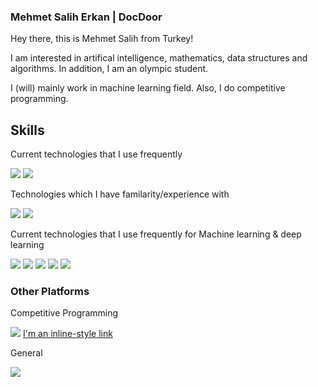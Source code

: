### Mehmet Salih Erkan | DocDoor

Hey there, this is Mehmet Salih from Turkey!

I am interested in artifical intelligence, mathematics, data structures and algorithms. In addition, I am an olympic student.

I (will) mainly work in machine learning field. Also, I do competitive programming.

## Skills
Current technologies that I use frequently

<img src = "https://camo.githubusercontent.com/121f5000155889c0642b8a6b2a33a7f5fbe5c32d9133dac405ac269da15fcf94/68747470733a2f2f696d672e736869656c64732e696f2f62616467652f432532422532422d3030353939433f7374796c653d666f722d7468652d6261646765266c6f676f3d63253242253242266c6f676f436f6c6f723d7768697465"> <img src = "https://camo.githubusercontent.com/27250b9f428b32314f8610e1a996939cc116da5f8c4d8a2f8ed37104275085b8/68747470733a2f2f696d672e736869656c64732e696f2f62616467652f507974686f6e2d3134333534433f7374796c653d666f722d7468652d6261646765266c6f676f3d707974686f6e266c6f676f436f6c6f723d7768697465">

Technologies which I have familarity/experience with

<img src = "https://camo.githubusercontent.com/3e1012ffd12fb3c5a64eb49efb221ba71e9c84bb12f64b2a230351ae5a831da3/68747470733a2f2f696d672e736869656c64732e696f2f62616467652f432d3030353939433f7374796c653d666f722d7468652d6261646765266c6f676f3d63266c6f676f436f6c6f723d7768697465"> <img src = "https://camo.githubusercontent.com/146641825a4dcaf7d047629441f6596b8d9d7327ec8c8104ea54d3b6aa1080b3/68747470733a2f2f696d672e736869656c64732e696f2f62616467652f4a6176615363726970742d4637444631453f7374796c653d666f722d7468652d6261646765266c6f676f3d6a617661736372697074266c6f676f436f6c6f723d7768697465">

Current technologies that I use frequently for Machine learning & deep learning

<img src = "https://camo.githubusercontent.com/c9c48a96706ea72695f19f6ad4cf7a43bd53ff336451792a0728564173a0472f/68747470733a2f2f696d672e736869656c64732e696f2f62616467652f54656e736f72666c6f772d4646364630303f7374796c653d666f722d7468652d6261646765266c6f676f3d74656e736f72666c6f77266c6f676f436f6c6f723d7768697465"> <img src = "https://camo.githubusercontent.com/4eeaeb09fc028fcaa6ecfde273bb1bcecd6670eec820234eb2d53bc92d93af83/68747470733a2f2f696d672e736869656c64732e696f2f62616467652f5079546f7263682d4545344332433f7374796c653d666f722d7468652d6261646765266c6f676f3d7079746f726368266c6f676f436f6c6f723d7768697465"> <img src = "https://camo.githubusercontent.com/1442553e2967d41bc6d8b971e66764f2a09c49541d9cd0bbbab5b28bccb9a21b/68747470733a2f2f696d672e736869656c64732e696f2f62616467652f4b657261732d4430303030303f7374796c653d666f722d7468652d6261646765266c6f676f3d6b65726173266c6f676f436f6c6f723d7768697465"> <img src = "https://camo.githubusercontent.com/9fdae66380fc68ff0a1bf5706cb36911a23dd098ab9a356775ff7129c2c3840f/68747470733a2f2f696d672e736869656c64732e696f2f62616467652f4e756d50792d3031333234333f7374796c653d666f722d7468652d6261646765266c6f676f3d6e756d7079266c6f676f436f6c6f723d7768697465"> <img src = "https://camo.githubusercontent.com/a5a8356d01018d112024bfcec285eab3724547b76dee06d6b4bd5427645a3ee0/68747470733a2f2f696d672e736869656c64732e696f2f62616467652f70616e6461732d3135303435383f7374796c653d666f722d7468652d6261646765266c6f676f3d70616e646173266c6f676f436f6c6f723d7768697465">

### Other Platforms

Competitive Programming

[<img src = "https://camo.githubusercontent.com/a11446b51be43ac21a88d7afd24ccd8a323742d4354c20267ef1a398364dd038/68747470733a2f2f696d672e736869656c64732e696f2f62616467652f2d3030454136343f7374796c653d666f722d7468652d6261646765266c6f676f3d6861636b657272616e6b266c6f676f436f6c6f723d7768697465">](https://www.hackerrank.com/saliherk4n) [I'm an inline-style link](https://www.google.com)

General

[<img src = "https://camo.githubusercontent.com/2b3d5d38ef1eb408f65e8d503deae3516cf6d00c1910f801a5cae2449b69566e/68747470733a2f2f696d672e736869656c64732e696f2f62616467652f2d3041363643323f7374796c653d666f722d7468652d6261646765266c6f676f3d6c696e6b6564696e266c6f676f436f6c6f723d7768697465">](https://www.linkedin.com/in/mehmetsaliherkan/)
